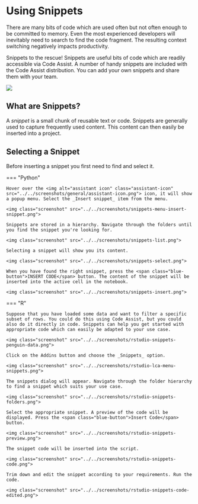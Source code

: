 # Using Snippets

There are many bits of code which are used often but not often enough to be committed to memory. Even the most experienced developers will inevitably need to search to find the code fragment. The resulting context switching negatively impacts productivity.

Snippets to the rescue! Snippets are useful bits of code which are readily accessible via Code Assist. A number of handy snippets are included with the Code Assist distribution. You can add your own snippets and share them with your team.

<img class="screenshot" src="../../videos/quick-snippets/quick-snippets-title.gif">

## What are Snippets?

A _snippet_ is a small chunk of reusable text or code. Snippets are generally used to capture frequently used content. This content can then easily be inserted into a project.
## Selecting a Snippet


Before inserting a snippet you first need to find and select it.

=== "Python"

    Hover over the <img alt="assistant icon" class="assistant-icon" src="../../screenshots/general/assistant-icon.png"> icon, it will show a popup menu. Select the _Insert snippet_ item from the menu.

    <img class="screenshot" src="../../screenshots/snippets-menu-insert-snippet.png">

    Snippets are stored in a hierarchy. Navigate through the folders until you find the snippet you're looking for.

    <img class="screenshot" src="../../screenshots/snippets-list.png">

    Selecting a snippet will show you its content.

    <img class="screenshot" src="../../screenshots/snippets-select.png">

    When you have found the right snippet, press the <span class="blue-button">INSERT CODE</span> button. The content of the snippet will be inserted into the active cell in the notebook.

    <img class="screenshot" src="../../screenshots/snippets-insert.png">

=== "R"

    Suppose that you have loaded some data and want to filter a specific subset of rows. You could do this using Code Assist, but you could also do it directly in code. Snippets can help you get started with appropriate code which can easily be adapted to your use case.

    <img class="screenshot" src="../../screenshots/rstudio-snippets-penguin-data.png">
    
    Click on the Addins button and choose the _Snippets_ option.

    <img class="screenshot" src="../../screenshots/rstudio-lca-menu-snippets.png">

    The snippets dialog will appear. Navigate through the folder hierarchy to find a snippet which suits your use case.

    <img class="screenshot" src="../../screenshots/rstudio-snippets-folders.png">

    Select the appropriate snippet. A preview of the code will be displayed. Press the <span class="blue-button">Insert Code</span> button.

    <img class="screenshot" src="../../screenshots/rstudio-snippets-preview.png">

    The snippet code will be inserted into the script.

    <img class="screenshot" src="../../screenshots/rstudio-snippets-code.png">

    Trim down and edit the snippet according to your requirements. Run the code.

    <img class="screenshot" src="../../screenshots/rstudio-snippets-code-edited.png">